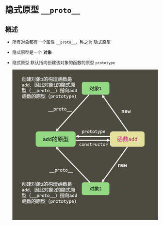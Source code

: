 # 隐式原型 `__proto__`

## 概述

+ 所有对象都有一个属性 `__proto__`，称之为 隐式原型

+ 隐式原型是一个 **对象**

+ 隐式原型 默认指向创建该对象的函数的原型 `prototype`

    ![隐式原型的指向](images/隐式原型的指向.jpg)
